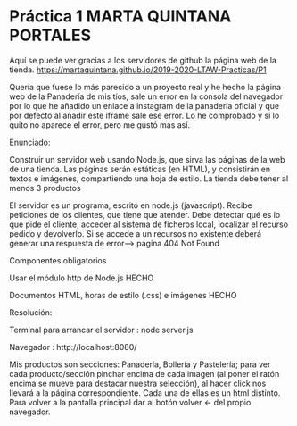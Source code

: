 # Práctica 1  MARTA QUINTANA PORTALES

Aquí se puede ver gracias a los servidores de github la página web de la tienda.
https://martaquintana.github.io/2019-2020-LTAW-Practicas/P1


Quería que fuese lo más parecido a un proyecto real y he hecho la página web de la Panadería de mis tíos,
sale un error en la consola del navegador por lo que he añadido un enlace a instagram de la panadería oficial y
que por defecto al añadir este iframe sale ese error. Lo he comprobado y si lo quito no aparece el error,
pero me gustó más así.

Enunciado:

Construir un servidor web usando Node.js, que sirva las páginas de la web de una tienda. Las páginas serán estáticas (en HTML), y consistirán en textos e imágenes, compartiendo una hoja de estilo. La tienda debe tener al menos 3 productos

El servidor es un programa, escrito en node.js (javascript). Recibe peticiones de los clientes, que tiene que atender. Debe detectar qué es lo que pide el cliente, acceder al sistema de ficheros local, localizar el recurso pedido y devolverlo. Si se accede a un recursos no existente deberá generar una respuesta de error--> página 404 Not Found

Componentes obligatorios

Usar el módulo http de Node.js HECHO

Documentos HTML, horas de estilo (.css) e imágenes HECHO


Resolución:

Terminal para arrancar el servidor : node server.js

Navegador :  http://localhost:8080/


Mis productos son secciones: Panadería, Bollería y Pastelería; para ver cada producto/sección pinchar encima de cada imagen (al poner el ratón encima se mueve para destacar nuestra selección), al hacer click nos llevará a la página correspondiente. Cada una de ellas es un html distinto. Para volver a la pantalla principal dar al botón volver <- del propio navegador.
